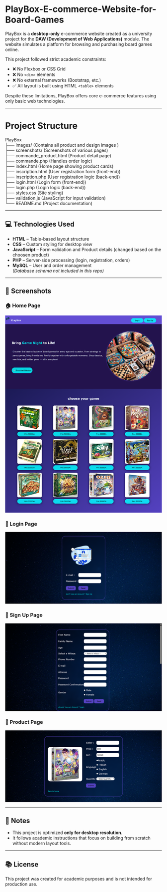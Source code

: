 # PlayBox-E-commerce-Website-for-Board-Games

PlayBox is a **desktop-only** e-commerce website created as a university project for the **DAW (Development of Web Applications)** module. The website simulates a platform for browsing and purchasing board games online.

This project followed strict academic constraints:

- ❌ No Flexbox or CSS Grid
- ❌ No `<div>` elements
- ❌ No external frameworks (Bootstrap, etc.)
- ✅ All layout is built using HTML `<table>` elements

Despite these limitations, PlayBox offers core e-commerce features using only basic web technologies.

---

# Project Structure

PlayBox<br>
├── images/ (Contains all product and design images )<br>
├── screenshots/ (Screenshots of various pages)<br>
├── commande_product.html (Product detail page)<br>
├── commande.php (Handles order logic)<br>
├── index.html (Home page showing product cards)<br>
├── inscription.html (User registration form (front-end))<br>
├── inscription.php (User registration logic (back-end))<br>
├── login.html (Login form (front-end))<br>
├── login.php (Login logic (back-end))<br>
├── styles.css (Site styling)<br>
├── validation.js (JavaScript for input validation)<br>
└── README.md (Project documentation)<br>

---

## 💻 Technologies Used

- **HTML** – Table-based layout structure
- **CSS** – Custom styling for desktop view
- **JavaScript** – Form validation and Product details (changed based on the choosen product)
- **PHP** – Server-side processing (login, registration, orders)
- **MySQL** – User and order management  
  _(Database schema not included in this repo)_

---

## 📸 Screenshots

### 🏠 Home Page

![Home Page](screenshots/screencapture-localhost-PlayBox-index-html-2025-05-12-13_08_23.png)

### 🔐 Login Page

![Login Page](screenshots/screencapture-localhost-PlayBox-login-html-2025-05-12-19_10_50.png)

### 📝 Sign Up Page

![Sign Up Page](screenshots/screencapture-localhost-PlayBox-inscription-html-2025-05-12-19_11_05.png)

### 🎯 Product Page

![Product Page](screenshots/screencapture-localhost-PlayBox-commande-produit-html-2025-05-12-19_11_27.png)

---

## 📌 Notes

- This project is optimized **only for desktop resolution**.
- It follows academic instructions that focus on building from scratch without modern layout tools.

---

## 📚 License

This project was created for academic purposes and is not intended for production use.
